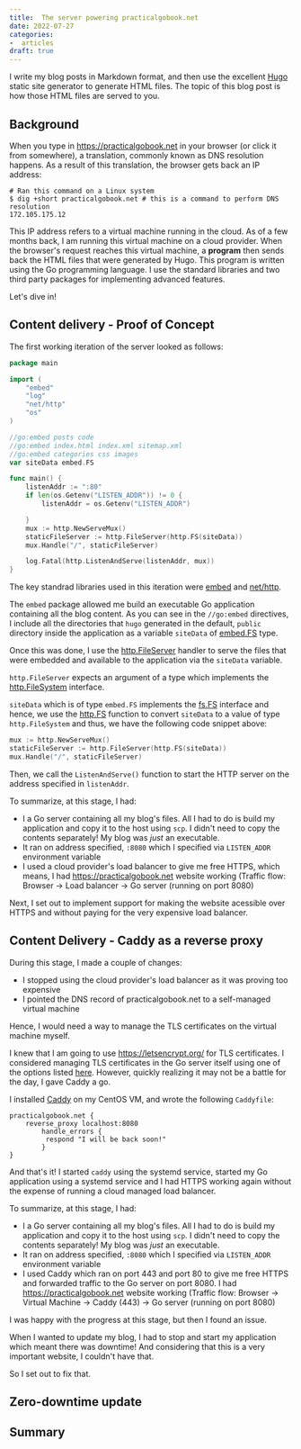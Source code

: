 ```yaml
---
title:  The server powering practicalgobook.net
date: 2022-07-27
categories:
-  articles
draft: true
---
```

I write my blog posts in Markdown format,  and then use the excellent [Hugo](https://gohugo.io/) static site 
generator to generate HTML files. The topic of this blog post is how those HTML files are served
to you.

## Background

When you type in https://practicalgobook.net in your browser (or click it from somewhere), a translation,
commonly known as DNS resolution happens. As a result of this translation, the browser gets back
an IP address:

```
# Ran this command on a Linux system
$ dig +short practicalgobook.net # this is a command to perform DNS resolution
172.105.175.12
```

This IP address refers to a virtual machine running in the cloud. As of a few months back, I am running this
virtual machine on a cloud provider. When the browser's request reaches this virtual machine, 
a **program** then sends back the HTML files that were generated by Hugo. This program is 
written using the Go programming language. I use the standard libraries and two third party packages 
for implementing advanced features. 

Let's dive in!

## Content delivery - Proof of Concept

The first working iteration of the server looked as follows:

```go
package main

import (
	"embed"
	"log"
	"net/http"
	"os"
)

//go:embed posts code
//go:embed index.html index.xml sitemap.xml
//go:embed categories css images
var siteData embed.FS

func main() {
	listenAddr := ":80"
	if len(os.Getenv("LISTEN_ADDR")) != 0 {
		listenAddr = os.Getenv("LISTEN_ADDR")

	}
	mux := http.NewServeMux()
	staticFileServer := http.FileServer(http.FS(siteData))
	mux.Handle("/", staticFileServer)

	log.Fatal(http.ListenAndServe(listenAddr, mux))
}
```

The key standrad libraries used in this iteration were [embed](https://pkg.go.dev/embed) and [net/http](https://pkg.go.dev/net/http).

The `embed` package allowed me build an executable Go application containing all the blog content. As you can see in the `//go:embed`
directives, I include all the directories that `hugo` generated in the default, `public` directory inside the application as
a variable `siteData` of [embed.FS](https://pkg.go.dev/embed#FS) type.

Once this was done, I use the [http.FileServer](https://pkg.go.dev/net/http#FileServer) handler to serve the files that were embedded
and available to the application via the `siteData` variable.

`http.FileServer` expects an argument of a type which implements the [http.FileSystem](https://pkg.go.dev/net/http#FileSystem) interface.

`siteData` which is of type `embed.FS` implements the [fs.FS](https://pkg.go.dev/io/fs#FS) interface and hence, we use the [http.FS](https://pkg.go.dev/net/http#FS) function to convert `siteData` to a value of type `http.FileSystem` and thus, we have the following code snippet above:

```go
mux := http.NewServeMux()
staticFileServer := http.FileServer(http.FS(siteData))
mux.Handle("/", staticFileServer)
```

Then, we call the `ListenAndServe()` function to start the HTTP server on the address specified in `listenAddr`.

To summarize, at this stage, I had:

- I a Go server containing all my blog's files. All I had to do is build my application and copy it to the host using `scp`. I didn't need to copy the contents separately! My blog was *just* an executable.
- It ran on address specified, `:8080` which I specified via `LISTEN_ADDR` environment variable
- I used a cloud provider's load balancer to give me free HTTPS, which means, I had https://practicalgobook.net website working (Traffic flow: Browser -> Load balancer -> Go server (running on port 8080)

Next, I set out to implement support for making the website acessible over HTTPS and without paying for the very expensive load balancer.

## Content Delivery - Caddy as a reverse proxy

During this stage, I made a couple of changes:

- I stopped using the cloud provider's load balancer as it was proving too expensive
- I pointed the DNS record of practicalgobook.net to a self-managed virtual machine

Hence, I would need a way to manage the TLS certificates on the virtual machine myself.

I knew that I am going to use https://letsencrypt.org/ for TLS certificates. I considered managing TLS certificates in the Go server itself using one of the options listed [here](https://letsencrypt.org/docs/client-options/#clients-go). However, quickly realizing it may not be a battle for the day, 
I gave Caddy a go.

I installed [Caddy](https://caddyserver.com/docs/install#fedora-redhat-centos) on my CentOS VM, and wrote the following `Caddyfile`:

```
practicalgobook.net {
    reverse_proxy localhost:8080
        handle_errors {
	     respond "I will be back soon!"
        }
}
```
And that's it! I started `caddy` using the systemd service, started my Go application using a systemd service and I had HTTPS working again without
the expense of running a cloud managed load balancer.

To summarize, at this stage, I had:

- I a Go server containing all my blog's files. All I had to do is build my application and copy it to the host using `scp`. I didn't need to copy the contents separately! My blog was *just* an executable.
- It ran on address specified, `:8080` which I specified via `LISTEN_ADDR` environment variable
- I used Caddy which ran on port 443 and port 80 to give me free HTTPS and forwarded traffic to the Go server on port 8080. I had https://practicalgobook.net website working (Traffic flow: Browser -> Virtual Machine -> Caddy (443) -> Go server (running on port 8080)

I was happy with the progress at this stage, but then I found an issue.

When I wanted to update my blog, I had to stop and start my application which meant there was downtime! And considering that this is a very important
website, I couldn't have that. 

So I set out to fix that.

## Zero-downtime update



## Summary
